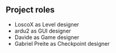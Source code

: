 ## Project roles
  - LoscoX as Level designer
  - ardu2 as GUI designer
  - Davide as Game designer
  - Gabriel Preite as Checkpoint designer
